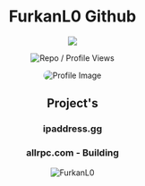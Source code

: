 <h1 align="center">FurkanL0 Github</h1>

<p align="center">
  <a href="https://twitter.com/FurkanL0eth" target="_blank">
    <img src="https://img.shields.io/badge/Follow-%40FurkanL0eth-1DA1F2?style=flat-square&logo=twitter&logoColor=white" />
  </a>
</p>

<p align="center">
  <img src="https://komarev.com/ghpvc/?username=FurkanL0&style=flat-square&color=red&label=Profile+Views+/+Repo+Views+" alt="Repo / Profile Views" />
</p>

<p align="center">
  <img src="https://github.com/user-attachments/assets/7b5eeb25-6c1c-4c6e-ba18-52dd3d45f359" alt="Profile Image" style="max-width: 80%; border-radius: 10px;" />
</p>

<h2 align="center">Project's</h2>
<h3 align="center">ipaddress.gg</h3>
<h3 align="center">allrpc.com - Building</h3>

<p align="center"> <img src="https://github-readme-stats.vercel.app/api?username=furkanl0&show_icons=true&theme=gotham" alt="FurkanL0" />
